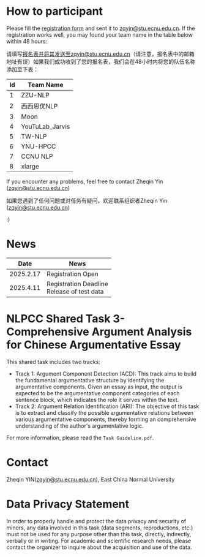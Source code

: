# How to participant

Please fill the [registration form](http://tcci.ccf.org.cn/conference/2025/sharedTasks/NLPCC2025.SharedTask3.RegistrationForm.doc) and sent it to zqyin@stu.ecnu.edu.cn. If the registration works well, you may found your team name in the table below within 48 hours:

请填写[报名表](http://tcci.ccf.org.cn/conference/2025/sharedTasks/NLPCC2025.SharedTask3.RegistrationForm.doc)并将其发送至zqyin@stu.ecnu.edu.cn（请注意，报名表中的邮箱地址有误）如果我们成功收到了您的报名表，我们会在48小时内将您的队伍名称添加至下表：

| Id   | Team Name       |
| ---- | --------------- |
| 1    | ZZU-NLP         |
| 2    | 西西恩优NLP     |
| 3    | Moon            |
| 4    | YouTuLab_Jarvis |
| 5    | TW-NLP          |
| 6    | YNU-HPCC        |
| 7    | CCNU NLP        |
| 8    | xlarge          |

If you encounter any problems, feel free to contact Zheqin Yin (zqyin@stu.ecnu.edu.cn)	

如果您遇到了任何问题或对任务有疑问，欢迎联系组织者Zheqin Yin (zqyin@stu.ecnu.edu.cn)	

:)

# News

| Date      | News                                            |
| --------- | ----------------------------------------------- |
| 2025.2.17 | Registration Open                               |
| 2025.4.11 | Registration Deadline<br />Release of test data |



# NLPCC Shared Task 3-**Comprehensive Argument Analysis for Chinese Argumentative Essay**

This shared task includes two tracks:

- Track 1: Argument Component Detection (ACD): This track aims to build the fundamental argumentative structure by identifying the argumentative components. Given an essay as input, the output is expected to be the argumentative component categories of each sentence block, which indicates the role it serves within the text.
- Track 2: Argument Relation Identification (ARI): The objective of this task is to extract and classify the possible argumentative relations between various argumentative components, thereby forming an comprehensive understanding of the author's argumentative logic.  

For more information, please read the `Task Guideline.pdf`.



# Contact

Zheqin YIN(zqyin@stu.ecnu.edu.cn), East China Normal University



# Data Privacy Statement

In order to properly handle and protect the data privacy and security of minors, any data involved in this task (data segments, reproductions, etc.) must not be used for any purpose other than this task, directly, indirectly, verbally or in writing. For academic and scientific research needs, please contact the organizer to inquire about the acquisition and use of the data.